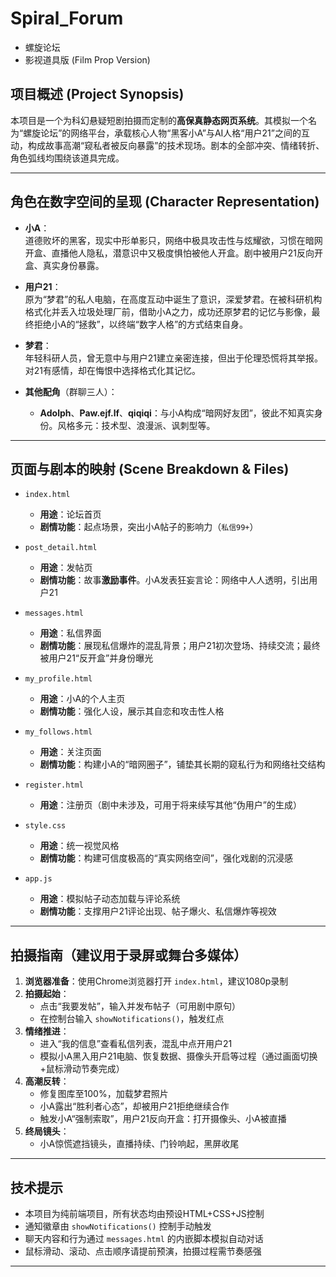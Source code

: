 # Spiral_Forum  
- 螺旋论坛  
- 影视道具版 (Film Prop Version)  

## 项目概述 (Project Synopsis)

本项目是一个为科幻悬疑短剧拍摄而定制的**高保真静态网页系统**。其模拟一个名为“螺旋论坛”的网络平台，承载核心人物“黑客小A”与AI人格“用户21”之间的互动，构成故事高潮“窥私者被反向暴露”的技术现场。剧本的全部冲突、情绪转折、角色弧线均围绕该道具完成。

---

## 角色在数字空间的呈现 (Character Representation)

- **小A**：  
  道德败坏的黑客，现实中形单影只，网络中极具攻击性与炫耀欲，习惯在暗网开盒、直播他人隐私，潜意识中又极度惧怕被他人开盒。剧中被用户21反向开盒、真实身份暴露。

- **用户21**：  
  原为“梦君”的私人电脑，在高度互动中诞生了意识，深爱梦君。在被科研机构格式化并丢入垃圾处理厂前，借助小A之力，成功还原梦君的记忆与影像，最终拒绝小A的“拯救”，以终端“数字人格”的方式结束自身。

- **梦君**：  
  年轻科研人员，曾无意中与用户21建立亲密连接，但出于伦理恐慌将其举报。对21有感情，却在悔恨中选择格式化其记忆。

- **其他配角**（群聊三人）：
  - **Adolph**、**Paw.ejf.lf**、**qiqiqi**：与小A构成“暗网好友团”，彼此不知真实身份。风格多元：技术型、浪漫派、讽刺型等。

---

## 页面与剧本的映射 (Scene Breakdown & Files)

- `index.html`  
  - **用途**：论坛首页  
  - **剧情功能**：起点场景，突出小A帖子的影响力（`私信99+`）  

- `post_detail.html`  
  - **用途**：发帖页  
  - **剧情功能**：故事**激励事件**。小A发表狂妄言论：网络中人人透明，引出用户21  

- `messages.html`  
  - **用途**：私信界面  
  - **剧情功能**：展现私信爆炸的混乱背景；用户21初次登场、持续交流；最终被用户21“反开盒”并身份曝光  

- `my_profile.html`  
  - **用途**：小A的个人主页  
  - **剧情功能**：强化人设，展示其自恋和攻击性人格  

- `my_follows.html`  
  - **用途**：关注页面  
  - **剧情功能**：构建小A的“暗网圈子”，铺垫其长期的窥私行为和网络社交结构  

- `register.html`  
  - **用途**：注册页（剧中未涉及，可用于将来续写其他“伪用户”的生成）  

- `style.css`  
  - **用途**：统一视觉风格  
  - **剧情功能**：构建可信度极高的“真实网络空间”，强化戏剧的沉浸感  

- `app.js`  
  - **用途**：模拟帖子动态加载与评论系统  
  - **剧情功能**：支撑用户21评论出现、帖子爆火、私信爆炸等视效  

---

## 拍摄指南（建议用于录屏或舞台多媒体）

1. **浏览器准备**：使用Chrome浏览器打开 `index.html`，建议1080p录制  
2. **拍摄起始**：
    - 点击“我要发帖”，输入并发布帖子（可用剧中原句）  
    - 在控制台输入 `showNotifications()`，触发红点  
3. **情绪推进**：
    - 进入“我的信息”查看私信列表，混乱中点开用户21  
    - 模拟小A黑入用户21电脑、恢复数据、摄像头开启等过程（通过画面切换+鼠标滑动节奏完成）  
4. **高潮反转**：
    - 修复图库至100%，加载梦君照片  
    - 小A露出“胜利者心态”，却被用户21拒绝继续合作  
    - 触发小A“强制索取”，用户21反向开盒：打开摄像头、小A被直播  
5. **终局镜头**：
    - 小A惊慌遮挡镜头，直播持续、门铃响起，黑屏收尾  

---

## 技术提示

- 本项目为纯前端项目，所有状态均由预设HTML+CSS+JS控制  
- 通知徽章由 `showNotifications()` 控制手动触发  
- 聊天内容和行为通过 `messages.html` 的内嵌脚本模拟自动对话  
- 鼠标滑动、滚动、点击顺序请提前预演，拍摄过程需节奏感强  

---

